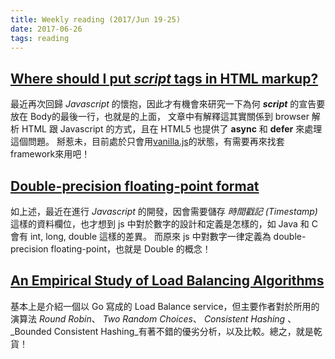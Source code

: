 ```yaml
---
title: Weekly reading (2017/Jun 19-25)
date: 2017-06-26
tags: reading
---
```


## [Where should I put _script_ tags in HTML markup?](https://stackoverflow.com/questions/436411/where-should-i-put-script-tags-in-html-markup)
  最近再次回歸 _Javascript_ 的懷抱，因此才有機會來研究一下為何 _**script**_ 的宣告要放在 Body的最後一行，也就是</body>的上面，
  文章中有解釋這其實關係到 browser 解析 HTML 跟 Javascript 的方式，且在 HTML5 也提供了 **async** 和 **defer** 來處理這個問題。
  掰惹未，目前處於只會用[vanilla.js](http://vanilla-js.com)的狀態，有需要再來找套framework來用吧！

## [Double-precision floating-point format](https://en.wikipedia.org/wiki/Double-precision_floating-point_format)
  如上述，最近在進行 _Javascript_ 的開發，因會需要儲存 _時間戳記 (Timestamp)_ 這樣的資料欄位，也才想到 js 中對於數字的設計和定義是怎樣的，如 Java 和 C 會有 int, long, double 這樣的差異。 而原來 js 中對數字一律定義為 double-precision floating-point，也就是 Double 的概念！

## [An Empirical Study of Load Balancing Algorithms](http://liblb.com/study.html)
  基本上是介紹一個以 Go 寫成的 Load Balance service，但主要作者對於所用的演算法 _Round Robin_、 _Two Random Choices_、 _Consistent Hashing_ 、 _Bounded Consistent Hashing_有著不錯的優劣分析，以及比較。總之，就是乾貨！
